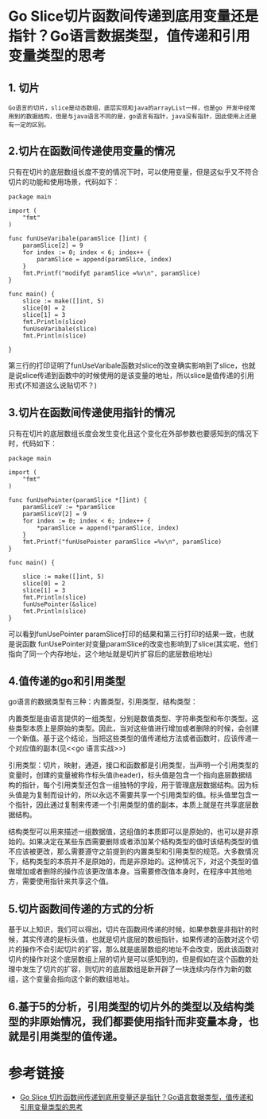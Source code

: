 # Go Slice切片函数间传递到底用变量还是指针？Go语言数据类型，值传递和引用变量类型的思考


## 1. 切片

    Go语言的切片，slice是动态数组，底层实现和java的arrayList一样，也是go 开发中经常用到的数据结构，但是与java语言不同的是，go语言有指针，java没有指针，因此使用上还是有一定的区别。

## 2.切片在函数间传递使用变量的情况

只有在切片的底层数组长度不变的情况下时，可以使用变量，但是这似乎又不符合切片的功能和使用场景，代码如下：
```
package main
 
import (
	"fmt"
)
 
func funUseVaribale(paramSlice []int) {
	paramSlice[2] = 9
	for index := 0; index < 6; index++ {
		paramSlice = append(paramSlice, index)
	}
	fmt.Printf("modifyE paramSlice =%v\n", paramSlice)
}
 
func main() {
    slice := make([]int, 5)
	slice[0] = 2
	slice[1] = 3
	fmt.Println(slice)
	funUseVaribale(slice)
	fmt.Println(slice)
 
}
```

第三行的打印证明了funUseVaribale函数对slice的改变确实影响到了slice，也就是说slice传递到函数中的时候使用的是该变量的地址，所以slice是值传递的引用形式(不知道这么说贴切不？)

## 3.切片在函数间传递使用指针的情况

只有在切片的底层数组长度会发生变化且这个变化在外部参数也要感知到的情况下时，代码如下：

```
package main
 
import (
	"fmt"
)
 
func funUsePointer(paramSlice *[]int) {
	paramSliceV := *paramSlice
	paramSliceV[2] = 9
	for index := 0; index < 6; index++ {
		*paramSlice = append(*paramSlice, index)
	}
	fmt.Printf("funUsePointer paramSlice =%v\n", paramSlice)
}
 
func main() {
	
	slice := make([]int, 5)
	slice[0] = 2
	slice[1] = 3
	fmt.Println(slice)
	funUsePointer(&slice)
	fmt.Println(slice)
}
```
 

可以看到funUsePointer paramSlice打印的结果和第三行打印的结果一致，也就是说函数 funUsePointer对变量paramSlice的改变也影响到了slice(其实呢，他们指向了同一个内存地址，这个地址就是切片扩容后的底层数组地址)

## 4.值传递的go和引用类型

go语言的数据类型有三种：内置类型，引用类型，结构类型：

内置类型是由语言提供的一组类型，分别是数值类型、字符串类型和布尔类型。这些类型本质上是原始的类型。因此，当对这些值进行增加或者删除的时候，会创建一个新值。基于这个结论，当把这些类型的值传递给方法或者函数时，应该传递一个对应值的副本(见<<go 语言实战>>)

引用类型：切片，映射，通道，接口和函数都是引用类型，当声明一个引用类型的变量时，创建的变量被称作标头值(header)，标头值是包含一个指向底层数据结构的指针，每个引用类型还包含一组独特的字段，用于管理底层数据结构。因为标头值是为复制而设计的，所以永远不需要共享一个引用类型的值。标头值里包含一个指针，因此通过复制来传递一个引用类型的值的副本，本质上就是在共享底层数据结构。

结构类型可以用来描述一组数据值，这组值的本质即可以是原始的，也可以是非原始的。如果决定在某些东西需要删除或者添加某个结构类型的值时该结构类型的值不应该被更改，那么需要遵守之前提到的内置类型和引用类型的规范。大多数情况下，结构类型的本质并不是原始的，而是非原始的。这种情况下，对这个类型的值做增加或者删除的操作应该更改值本身。当需要修改值本身时，在程序中其他地方，需要使用指针来共享这个值。

## 5.切片函数间传递的方式的分析

基于以上知识，我们可以得出，切片在函数间传递的时候，如果参数是非指针的时候，其实传递的是标头值，也就是切片底层的数组指针，如果传递的函数对这个切片的操作不会引起切片的扩容，那么就是底层数组的地址不会改变，因此该函数对切片的操作对这个底层数组上层的切片是可以感知到的，但是假如在这个函数的处理中发生了切片的扩容，则切片的底层数组是新开辟了一块连续内存作为新的数组，这个变量会指向这个新的数组地址。

## 6.基于5的分析，引用类型的切片外的类型以及结构类型的非原始情况，我们都要使用指针而非变量本身，也就是引用类型的值传递。


# 参考链接

- [Go Slice 切片函数间传递到底用变量还是指针？Go语言数据类型，值传递和引用变量类型的思考](https://blog.csdn.net/tony_java_2017/article/details/121593003)
